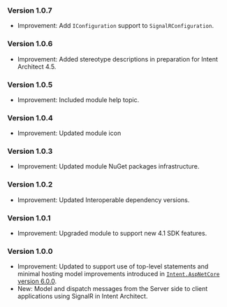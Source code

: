 ### Version 1.0.7

- Improvement: Add `IConfiguration` support to `SignalRConfiguration`.

### Version 1.0.6

- Improvement: Added stereotype descriptions in preparation for Intent Architect 4.5. 

### Version 1.0.5

- Improvement: Included module help topic.

### Version 1.0.4

- Improvement: Updated module icon

### Version 1.0.3

- Improvement: Updated module NuGet packages infrastructure.

### Version 1.0.2

- Improvement: Updated Interoperable dependency versions.

### Version 1.0.1

- Improvement: Upgraded module to support new 4.1 SDK features.

### Version 1.0.0

- Improvement: Updated to support use of top-level statements and minimal hosting model improvements introduced in [`Intent.AspNetCore` version 6.0.0](https://github.com/IntentArchitect/Intent.Modules.NET/blob/development/Modules/Intent.Modules.AspNetCore/release-notes.md#version-600).
- New: Model and dispatch messages from the Server side to client applications using SignalR in Intent Architect.
